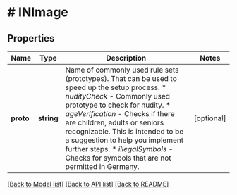 # # INImage

## Properties

Name | Type | Description | Notes
------------ | ------------- | ------------- | -------------
**proto** | **string** | Name of commonly used rule sets (prototypes). That can be used to speed up the setup process. * _nudityCheck_ - Commonly used prototype to check for nudity. * _ageVerification_ - Checks if there are children, adults or seniors recognizable. This is intended to be a suggestion to help you implement further steps. * _illegalSymbols_ - Checks for symbols that are not permitted in Germany. | [optional] 

[[Back to Model list]](../../README.md#documentation-for-models) [[Back to API list]](../../README.md#documentation-for-api-endpoints) [[Back to README]](../../README.md)


